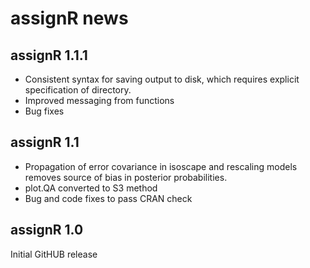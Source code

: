 # assignR news

## assignR 1.1.1

* Consistent syntax for saving output to disk, which requires explicit specification of directory.  
* Improved messaging from functions
* Bug fixes

## assignR 1.1

* Propagation of error covariance in isoscape and rescaling models removes source of bias in posterior probabilities.
* plot.QA converted to S3 method
* Bug and code fixes to pass CRAN check

## assignR 1.0

Initial GitHUB release